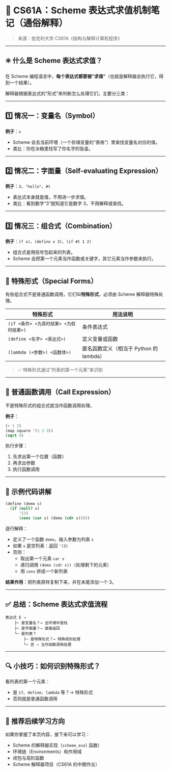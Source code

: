 
# 🧠 CS61A：Scheme 表达式求值机制笔记（通俗解释）

> 来源：伯克利大学 CS61A《结构与解释计算机程序》

---

## ✳️ 什么是 Scheme 表达式求值？

在 Scheme 编程语言中，**每个表达式都要被“求值”**（也就是解释器会执行它，得到一个结果）。

解释器根据表达式的“形式”来判断怎么处理它们，主要分三类：

---

## 1️⃣ 情况一：变量名（Symbol）

**例子**：`x`

- Scheme 会去当前环境（一个存储变量的“表格”）里查找变量名对应的值。
- 类比：你在冰箱里找写了你名字的饭盒。

---

## 2️⃣ 情况二：字面量（Self-evaluating Expression）

**例子**：`3`、`"hello"`、`#t`

- 表达式本身就是值，不用进一步求值。
- 类比：看到数字“3”就知道它是数字 3，不用解释或查找。

---

## 3️⃣ 情况三：组合式（Combination）

**例子**：`(f x)`、`(define x 3)`、`(if #t 1 2)`

- 组合式是用括号包起来的列表。
- Scheme 会把第一个元素当作函数或关键字，其它元素当作参数来执行。

---

## 🧩 特殊形式（Special Forms）

有些组合式不是普通函数调用，它们叫**特殊形式**，必须由 Scheme 解释器特殊处理。

| 特殊形式 | 用法说明 |
|----------|----------|
| `(if <条件> <为真时结果> <为假时结果>)` | 条件表达式 |
| `(define <名字> <表达式>)` | 定义变量或函数 |
| `(lambda (<参数>) <函数体>)` | 匿名函数定义（相当于 Python 的 lambda） |

> ✅ 特殊形式通过“列表的第一个元素”来识别

---

## 🧮 普通函数调用（Call Expression）

不是特殊形式的组合式就当作函数调用处理。

**例子**：

```scheme
(+ 1 2)
(map square '(1 2 3))
(sqrt 9)
```

执行步骤：
1. 先求出第一个位置（函数）
2. 再求出参数
3. 执行函数调用

---

## 📌 示例代码讲解

```scheme
(define (demo s)
  (if (null? s)
      '(3)
      (cons (car s) (demo (cdr s)))))
```

逐行解释：

- 定义了一个函数 `demo`，输入参数为列表 `s`
- 如果 `s` 是空列表：返回 `'(3)`
- 否则：
  - 取出第一个元素 `car s`
  - 递归调用 `(demo (cdr s))`（处理剩下的元素）
  - 用 `cons` 拼成一个新列表

**结果作用**：把列表原样复制下来，并在末尾添加一个 3。

---

## ✅ 总结：Scheme 表达式求值流程

```
表达式 E →
    ├─ 是变量名？→ 去环境中查找
    ├─ 是字面量？→ 直接返回
    └─ 是列表？
        ├─ 是特殊形式？→ 特殊规则处理
        └─ 否 → 当作函数调用处理
```

---

## 🔍 小技巧：如何识别特殊形式？

看列表的第一个元素：
- 是 `if`、`define`、`lambda` 等？→ 特殊形式
- 否则就是普通函数调用

---

## 🧠 推荐后续学习方向

如果你掌握了本页内容，接下来可以学习：

- Scheme 的解释器实现（`scheme_eval` 函数）
- 环境链（Environments）和作用域
- 闭包与高阶函数
- Scheme 解释器项目（CS61A 的中期作业）

